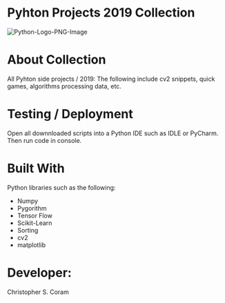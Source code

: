 # Pyhton Projects 2019 Collection
![Python-Logo-PNG-Image](https://user-images.githubusercontent.com/36040531/60637416-583ee080-9de8-11e9-9c47-394846b3ce8c.png)

# About Collection
All Pyhton side projects / 2019: The following include cv2 snippets, quick games, algorithms processing data, etc.

# Testing / Deployment
Open all downnloaded scripts into a Python IDE such as IDLE or PyCharm. Then run code in console.

# Built With
Python libraries such as the following:
* Numpy
* Pygorithm
* Tensor Flow
* Scikit-Learn
* Sorting
* cv2
* matplotlib

# Developer:
Christopher S. Coram
